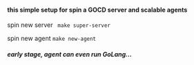 #### this simple setup for spin a GOCD server and scalable agents



spin new server
``` make super-server```

spin new agent
``` make new-agent ```

##### early stage, agent can even run GoLang...